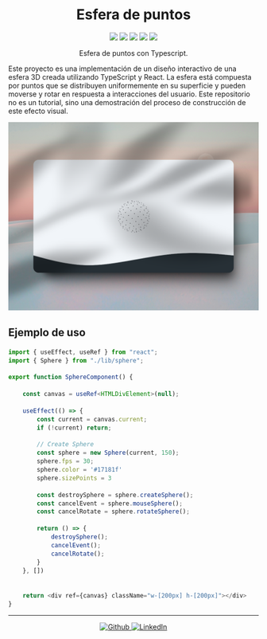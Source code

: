 <h1 align="center">Esfera de puntos</h1>

<p align="center" >
<img src="https://img.shields.io/github/last-commit/EddyBel/Esfera-de-puntos?color=%23AED6F1&style=for-the-badge" />
<img src="https://img.shields.io/github/license/EddyBel/Esfera-de-puntos?color=%23EAECEE&style=for-the-badge" />
<img src="https://img.shields.io/github/languages/top/EddyBel/Esfera-de-puntos?color=%23F9E79F&style=for-the-badge" />
<img src="https://img.shields.io/github/languages/count/EddyBel/Esfera-de-puntos?color=%23ABEBC6&style=for-the-badge" />
<img src="https://img.shields.io/github/languages/code-size/EddyBel/Esfera-de-puntos?color=%23F1948A&style=for-the-badge" />
</p>

<p align="center">Esfera de puntos con Typescript.</p>

Este proyecto es una implementación de un diseño interactivo de una esfera 3D creada utilizando TypeScript y React. La esfera está compuesta por puntos que se distribuyen uniformemente en su superficie y pueden moverse y rotar en respuesta a interacciones del usuario. Este repositorio no es un tutorial, sino una demostración del proceso de construcción de este efecto visual.

![Preview](./public/preview.png)

## Ejemplo de uso

```typescript
import { useEffect, useRef } from "react";
import { Sphere } from "./lib/sphere";

export function SphereComponent() {

    const canvas = useRef<HTMLDivElement>(null);

    useEffect(() => {
        const current = canvas.current;
        if (!current) return;

        // Create Sphere
        const sphere = new Sphere(current, 150);
        sphere.fps = 30;
        sphere.color = '#17181f'
        sphere.sizePoints = 3
        
        const destroySphere = sphere.createSphere();
        const cancelEvent = sphere.mouseSphere();
        const cancelRotate = sphere.rotateSphere();

        return () => {
            destroySphere();
            cancelEvent();
            cancelRotate();
        }
    }, [])


    return <div ref={canvas} className="w-[200px] h-[200px]"></div>
}
```

---

<p align="center">
  <a href="https://github.com/EddyBel" target="_blank">
    <img alt="Github" src="https://img.shields.io/badge/GitHub-%2312100E.svg?&style=for-the-badge&logo=Github&logoColor=white" />
  </a> 
  <a href="https://www.linkedin.com/in/eduardo-rangel-eddybel/" target="_blank">
    <img alt="LinkedIn" src="https://img.shields.io/badge/linkedin-%230077B5.svg?&style=for-the-badge&logo=linkedin&logoColor=white" />
  </a> 
</p>

